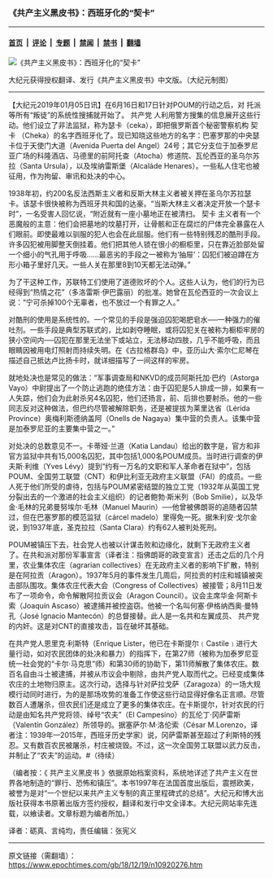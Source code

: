 ### 《共产主义黑皮书》：西班牙化的“契卡”

---

#### [首页](../../../..?n10920276) &nbsp;|&nbsp; [评论](../../../../../epoch-comment?n10920276) &nbsp;|&nbsp; [专题](../../../../../epoch-special?n10920276) &nbsp;|&nbsp; [禁闻](../../../../../epoch-news?n10920276) &nbsp;|&nbsp; [禁书](../../../../../books?n10920276) &nbsp;|&nbsp; [翻墙](https://github.com/gfw-breaker/nogfw/blob/master/README.md?n10920276)


<div><img alt="《共产主义黑皮书》：西班牙化的“契卡”" class="attachment-djy_600_400 size-djy_600_400 wp-post-image" src="https://i.epochtimes.com/assets/uploads/2017/12/dcbb5ad1ea37934a168afd29d68d142e-600x400.jpg"/>
<div class="caption">
 <p>
  大纪元获得授权翻译、发行《共产主义黑皮书》中文版。（大纪元制图）
 </p>
</div></div><hr/><div class="post_content" id="artbody" itemprop="articleBody">
 <!-- article content begin -->
 <p>
  【大纪元2019年01月05日讯】在6月16日和17日针对POUM的行动之后，对
  <ok href="https://www.epochtimes.com/gb/tag/%E6%89%98%E6%B4%BE.html">
   托派
  </ok>
  等所有“叛徒”的系统性搜捕就开始了。
  <ok href="https://www.epochtimes.com/gb/tag/%E5%85%B1%E4%BA%A7%E5%85%9A.html">
   共产党
  </ok>
  人利用警方搜集的信息展开这些行动。他们设立了非法监狱，称为瑟卡（ceka），即把俄罗斯首个秘密警察机构
  <ok href="https://www.epochtimes.com/gb/tag/%E5%A5%91%E5%8D%A1.html">
   契卡
  </ok>
  （Cheka）的名字西班牙化了。现已知晓这些地方的名字：巴塞罗那的中央瑟卡位于天使门大道（Avenida Puerta del Angel）24号；其它分支位于加泰罗尼亚广场的科隆酒店、马德里的前阿托查（Atocha）修道院、瓦伦西亚的圣乌尔苏拉（Santa Ursula），以及埃纳雷斯堡（Alcaláde Henares）。一些私人住宅也被征用，作为拘留、审讯和处决的中心。
 </p>
 <p>
  1938年初，约200名反法西斯主义者和反斯大林主义者被关押在圣乌尔苏拉瑟卡。该瑟卡很快被称为西班牙共和国的达豪。“当斯大林主义者决定开放一个瑟卡时”，一名受害人回忆说，“附近就有一座小墓地正在被清扫。
  <ok href="https://www.epochtimes.com/gb/tag/%E5%A5%91%E5%8D%A1.html">
   契卡
  </ok>
  主义者有一个恶魔般的主意：他们会把墓地的坟墓打开，让骨骸和正在腐烂的尸体完全暴露在人们眼前。即使最难以驯服的犯人也会在此屈服。他们有一些特别残忍的酷刑手段。许多囚犯被用脚整天倒挂着。他们把其他人锁在很小的橱柜里，只在靠近脸部处留一个细小的气孔用于呼吸……最恶劣的手段之一被称为‘抽屉’：囚犯们被迫蹲在方形小箱子里好几天。一些人关在那里8到10天都无法动弹。”
 </p>
 <p>
  为了干这种工作，苏联特工们使用了道德败坏的个人。这些人认为，他们的行为已经得到“热情之花”（多洛雷斯‧伊巴露丽）的批准。她曾在瓦伦西亚的一次会议上说：“宁可杀掉100个无辜者，也不放过一个有罪之人。”
 </p>
 <p>
  对酷刑的使用是系统性的。一个常见的手段是强迫囚犯喝肥皂水──一种强力的催吐剂。一些手段是典型苏联式的，比如剥夺睡眠，或将囚犯关在被称为橱柜牢房的狭小空间内──囚犯在那里无法坐下或站立，无法移动四肢，几乎不能呼吸，而且眼睛因被用电灯照射而持续失明。在《古拉格群岛》中，亚历山大‧索尔仁尼琴在描述自己抵达卢比扬卡时，就详细描写了一间这样的牢房。
 </p>
 <p>
  就地处决也是常见的做法：“军事调查局和NKVD的成员阿斯托加‧巴约（Astorga Vayo）中尉提出了一个防止逃跑的绝佳方法：由于囚犯是5人排成一排，如果有一人失踪，他们会为此射杀另4名囚犯，他们还扬言，前、后排也要射杀。他的一些同志反对这种做法，但巴约尽管被解除职务，还是被提拔为莱里达省（Lérida Province）奥梅利斯德纳盖阿（Onells de Nagaya）集中营的负责人。该集中营是加泰罗尼亚的主要集中营之一。”
 </p>
 <p>
  对处决的总数意见不一。卡蒂娅‧兰道（Katia Landau）给出的数字是，官方和非官方监狱中共有15,000名囚犯，其中包括1,000名POUM成员。当时进行调查的伊夫斯‧利维（Yves Lévy）提到“约有一万名的文职和军人革命者在狱中”，包括POUM、全国劳工联盟（CNT）和伊比利亚无政府主义联盟（FAI）的成员。一些人死于他们所受的虐待，包括与POUM紧密结盟的独立工党（1932年从英国工党分裂出去的一个激进的社会主义组织）的记者鲍勃‧斯米列（Bob Smilie），以及华金‧毛林的兄弟曼努埃尔‧毛林（Manuel Maurin）──他曾被佛朗哥的追随者囚禁过，但在巴塞罗那的模范监狱（cárcel madelo）里得免一死。据朱利安‧戈尔金说，到1937年底，圣克拉拉（Santa Clara）约有62人被判处死刑。
 </p>
 <p>
  POUM被镇压下去，社会党人也被以计谋击败和边缘化，就剩下无政府主义者了。在共和派对那份军事宣言（译者注：指佛朗哥的政变宣言）还击之后的几个月里，农业集体农庄（agrarian collectives）在无政府主义者的影响下扩散，特别是在阿拉贡（Aragon）。1937年5月的事件发生几周后，阿拉贡的村庄和城镇被突击部队围攻。集体农庄代表大会（Congress of Collectives）被接管；8月11日发布了一项命令，命令解散阿拉贡议会（Aragon Council）。议会主席华金‧阿斯卡索（Joaquín Ascaso）被逮捕并被控盗窃。他被一个名叫何塞‧伊格纳西奥‧曼特孔（José Ignacio Mantecón）的总督接替。此人是一名共和左翼成员、
  <ok href="https://www.epochtimes.com/gb/tag/%E5%85%B1%E4%BA%A7%E5%85%9A.html">
   共产党
  </ok>
  的内奸。这是对CNT的直接攻击，旨在破坏其基础。
 </p>
 <p>
  在共产党人恩里克‧利斯特（Enrique Lister，他已在卡斯提尔﹝Castile﹞进行大量行动，如对农民团体的处决和暴力）的指挥下，在第27师（被称为加泰罗尼亚统一社会党的“卡尔‧马克思”师）和第30师的协助下，第11师解散了集体农庄。数百名自由斗士被逮捕，并被从市议会中剔除，由共产党人取而代之。已经变成集体农庄的土地物归原主。这次行动，选择与针对萨拉戈萨（Zaragoza）的一场大规模行动同时进行，为的是那场攻势的准备工作使这些行动显得好像名正言顺。尽管数百人遭屠杀，但农民们还是成立了更多的集体农庄。在卡斯提尔，针对农民的行动是由知名共产党将领、绰号“农夫”（El Campesino）的瓦伦丁‧冈萨雷斯（Valentín González）所领导的。据塞萨尔‧M‧洛伦索（César M.Lorenzo，译者注：1939年—2015年，西班牙历史学家）说，冈萨雷斯甚至超过了利斯特的残忍。又有数百农民被屠杀，村庄被烧毁。不过，这一次全国劳工联盟以武力反击，并制止了“农夫”的运动。#（待续）
 </p>
 <p>
  （编者按：《
  <ok href="https://www.epochtimes.com/gb/tag/%E5%85%B1%E4%BA%A7%E4%B8%BB%E4%B9%89%E9%BB%91%E7%9A%AE%E4%B9%A6.html">
   共产主义黑皮书
  </ok>
  》依据原始档案资料，系统地详述了共产主义在世界各地制造的“罪行、恐怖和镇压”。本书1997年在法国首度出版后，震撼欧美，被誉为是对“一个世纪以来共产主义专制的真正里程碑式的总结”。大纪元和博大出版社获得本书原著出版方签约授权，翻译和发行中文全译本。大纪元网站率先连载，以飨读者。文章标题为编者所加。）
 </p>
 <p>
  译者：砺真、言纯均，责任编辑：张宪义
 </p>
 <!-- article content end -->
 <div id="below_article_ad">
 </div>
</div>


---

原文链接（需翻墙）：https://www.epochtimes.com/gb/18/12/19/n10920276.htm